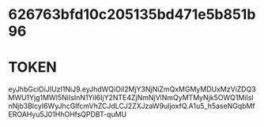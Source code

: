 # 626763bfd10c205135bd471e5b851b96

# TOKEN

eyJhbGciOiJIUzI1NiJ9.eyJhdWQiOiI2MjY3NjNiZmQxMGMyMDUxMzViZDQ3MWU1Yjg1MWI5NiIsInN1YiI6IjY2NTE4ZjNmNjVlNmQyMTMyNjk5OWQ1MiIsInNjb3BlcyI6WyJhcGlfcmVhZCJdLCJ2ZXJzaW9uIjoxfQ.A1u5_h5aseNGqbMfEROAHyu5J01HhOHfsQPDBT-quMU
